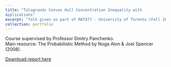 ```yaml
---
title: "Talagrands Convex Hull Concentration Inequality with
Applications"
excerpt: "Talk given as part of MAT477 - University of Toronto (Fall 2018)"
collection: portfolio
---
```


Course supervised by Professor Dmitry Panchenko.\
Main resource: The Probabilistic Method by Noga Alon & Joel Spencer (2008).

[Download report here](http://JPMastrogiacomo.github.io/files/Talagrand_convex_hull_concentration_inequality.pdf)
